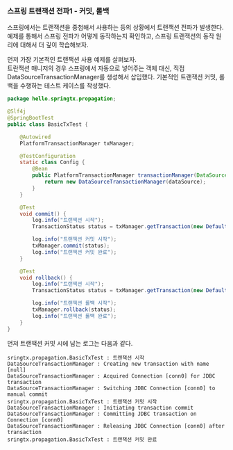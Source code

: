 ### 스프링 트랜잭션 전파1 - 커밋, 롤백

스프링에서는 트랜잭션을 중첩해서 사용하는 등의 상황에서 트랜잭션 전파가 발생한다.  
예제를 통해서 스프링 전파가 어떻게 동작하는지 확인하고, 스프링 트랜잭션의 동작 원리에 대해서 더 깊이 학습해보자.

먼저 가장 기본적인 트랜잭션 사용 예제를 살펴보자.  
트란잭션 매니저의 경우 스프링에서 자동으로 넣어주는 객체 대신, 직접 DataSourceTransactionManager를 생성해서 삽입했다.
기본적인 트랜잭션 커밋, 롤백을 수행하는 테스트 케이스를 작성했다.

```java
package hello.springtx.propagation;

@Slf4j
@SpringBootTest
public class BasicTxTest {

    @Autowired
    PlatformTransactionManager txManager;

    @TestConfiguration
    static class Config {
        @Bean
        public PlatformTransactionManager transactionManager(DataSource dataSource) {
            return new DataSourceTransactionManager(dataSource);
        }
    }

    @Test
    void commit() {
        log.info("트랜잭션 시작");
        TransactionStatus status = txManager.getTransaction(new DefaultTransactionAttribute());

        log.info("트랜잭션 커밋 시작");
        txManager.commit(status);
        log.info("트랜잭션 커밋 완료");
    }

    @Test
    void rollback() {
        log.info("트랜잭션 시작");
        TransactionStatus status = txManager.getTransaction(new DefaultTransactionAttribute());

        log.info("트랜잭션 롤백 시작");
        txManager.rollback(status);
        log.info("트랜잭션 롤백 완료");
    }
}
```

먼저 트랜잭션 커밋 시에 남는 로그는 다음과 같다.  

```
sringtx.propagation.BasicTxTest : 트랜잭션 시작
DataSourceTransactionManager : Creating new transaction with name [null]
DataSourceTransactionManager : Acquired Connection [conn0] for JDBC transaction
DataSourceTransactionManager : Switching JDBC Connection [conn0] to manual commit
sringtx.propagation.BasicTxTest : 트랜잭션 커밋 시작
DataSourceTransactionManager : Initiating transaction commit
DataSourceTransactionManager : Committing JDBC transaction on Connection [conn0]
DataSourceTransactionManager : Releasing JDBC Connection [conn0] after transaction
sringtx.propagation.BasicTxTest : 트랜잭션 커밋 완료
```



